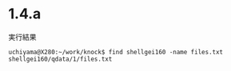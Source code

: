 # 1.4.a

実行結果

```
uchiyama@X280:~/work/knock$ find shellgei160 -name files.txt
shellgei160/qdata/1/files.txt
```
